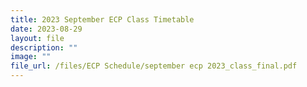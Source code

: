```yaml
---
title: 2023 September ECP Class Timetable
date: 2023-08-29
layout: file
description: ""
image: ""
file_url: /files/ECP Schedule/september ecp 2023_class_final.pdf
---
```

